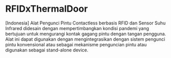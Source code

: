 # RFIDxThermalDoor
[Indonesia]
Alat Pengunci Pintu Contactless berbasis RFID dan Sensor Suhu Infrared didesain dengan mempertimbangkan kondisi pandemi yang bertujuan untuk mengurangi kontak gagang pintu dengan tangan pengguna. Alat ini dapat digunakan dengan mengintegrasikan dengan sistem pengunci pintu konvensional atau sebagai mekanisme penguncian pintu atau digunakan sebagai stand-alone device.
